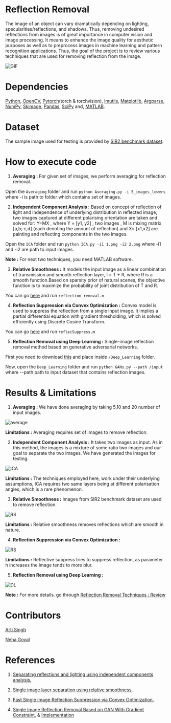 # Reflection Removal

The image of an object can vary dramatically depending on lighting, specularities/reflections, and shadows. Thus, removing undesired reflections from images is of great importance in computer vision and image processing. It means to enhance the image quality for aesthetic purposes as well as to preprocess images in machine learning and pattern recognition applications. Thus, the goal of the project is to review various techniques that are used for removing reflection from the image.

![GIF](https://github.com/Devashi-Choudhary/Reflection-Removal-Techniques-Review/blob/master/Readme_Images/20200712_224304.gif)


# Dependencies

[Python](https://www.python.org/downloads/), [OpenCV](https://pypi.org/project/opencv-python/), [Pytorch](https://pytorch.org/)(torch & torchvision), [Imutils](https://pypi.org/project/imutils/), [Matplotlib](https://pypi.org/project/matplotlib/), [Argparse](https://pypi.org/project/argparse/), [NumPy](https://pypi.org/project/numpy/), [Skimage](https://scikit-image.org/docs/stable/install.html), [Pandas](https://pandas.pydata.org/pandas-docs/stable/getting_started/install.html), [SciPy](https://pypi.org/project/scipy/) and, [MATLAB](https://in.mathworks.com/matlabcentral/answers/105854-how-can-i-install-matlab-or-other-mathworks-products-on-an-offline-machine).

# Dataset

The sample image used for testing is provided by [SIR2 benchmark dataset](https://sir2data.github.io/).

# How to execute code

1. **Averaging :** For given set of images, we perform averaging for reflection removal.

Open the `Averaging` folder and run `python Averaging.py -i 5_images_lowers` where -i is path to folder which contains set of images. 

2. **Independent Component Analysis :**   Based on concept of reflection of light and independence of underlying distribution in reflected image, two images captured at different polarising orientation are taken and solved for:   Y=MX  , where Y = [y1, y2] , two images ,  M is mixing matrix [a,b; c,d] (each denoting the amount of reflection) and  X= [x1,x2] are painting and reflecting components in the two images.

Open the `ICA` folder and run `python ICA.py -i1 1.png -i2 2.png` where -i1 and -i2 are path to input images.

**Note :** For next two techniques, you need MATLAB software.

3. **Relative Smoothness :**  It models the input image as a linear combination of transmission and smooth reflection layer,  I = T + R, where R is a smooth function.Based on sparsity prior of natural scenes, the objective function is to maximize the probability of joint distribution of T and R. 

You can go [here](https://github.com/yyhz76/reflectSuppress) and run `reflection_removal.m ` 

4. **Reflection Suppression via Convex Optimization :** Convex model is used to suppress the reflection from a single input image. It implies a partial differential equation with gradient thresholding, which is solved efficiently using Discrete Cosine Transform. 

You can go [here](https://github.com/alexch1/ImageProcessing) and run `reflecSuppress.m `

5. **Reflection Removal using Deep Learning :** Single-image reflection removal method based on generative adversarial networks. 

First you need to download [this](https://drive.google.com/drive/u/0/folders/0BweuXsx8bG7mfmlkbjFKZ2tTd0YzZ3dUUThnM0tCWklrMjhmXzM0YjBmU3RmUWc0YXVaTXc) and place inside `/Deep_Learning` folder. 

Now, open the `Deep_Learning` folder and run `python GANs.py --path /input ` where --path path to input dataset that contains reflection images.

# Results & Limitations

1. **Averaging :** We have done averaging by taking 5,10 and 20 number of input images.

![average](https://github.com/Devashi-Choudhary/Reflection-Removal-Techniques-Review/blob/master/Readme_Images/averaging.JPG)

**Limitations :** Averaging requires set of images to remove reflection.

2. **Independent Component Analysis :** It takes two images as input. As in this method, the images is a mixture of some ratio two images and our goal to separate the two images. We have generated the images for testing.

![ICA](https://github.com/Devashi-Choudhary/Reflection-Removal-Techniques-Review/blob/master/Readme_Images/ICA1.JPG)

**Limitations :** The techniques employed here, work under their underlying assumptions, ICA requires two same layers being at different polarisation angles, which is a rare phenomenon. 

3.  **Relative Smoothness :** Images from SIR2 benchmark dataset are used to remove reflection.

![RS](https://github.com/Devashi-Choudhary/Reflection-Removal-Techniques-Review/blob/master/Readme_Images/Relative_Smoothness.JPG)

**Limitations :** Relative smoothness removes reflections which are smooth in nature.

4. **Reflection Suppression via Convex Optimization :** 

![RS](https://github.com/Devashi-Choudhary/Reflection-Removal-Techniques-Review/blob/master/Readme_Images/reflect_Suppress.JPG)

**Limitations :** Reflective suppress tries to suppress reflection, as parameter h increases the image tends to more blur.

5. **Reflection Removal using Deep Learning :** 

![DL](https://github.com/Devashi-Choudhary/Reflection-Removal-Techniques-Review/blob/master/Readme_Images/GANs.JPG)

**Note :** For more details. go through [Reflection Removal Techniques : Review](https://medium.com/@Devashi_Choudhary/reflection-removal-techniques-review-9338bd3433)
# Contributors

[Arti Singh](https://github.com/Arti2512)

[Neha Goyal](https://github.com/Neha-16)

# References

1. [Separating reflections and lighting using independent components analysis.](https://dspace.mit.edu/bitstream/handle/1721.1/6675/AIM-1647.pdf?sequence...)

2. [Single image layer separation using relative smoothness.](https://openaccess.thecvf.com/content_cvpr_2014/papers/Li_Single_Image_Layer_2014_CVPR_paper.pdf)

3. [Fast Single Image Reflection Suppression via Convex Optimization.](https://openaccess.thecvf.com/content_CVPR_2019/papers/Yang_Fast_Single_Image_Reflection_Suppression_via_Convex_Optimization_CVPR_2019_paper.pdf)

4. [Single Image Reflection Removal Based on GAN With Gradient Constraint.](https://ieeexplore.ieee.org/stamp/stamp.jsp?arnumber=8868089) & [Implementation](https://github.com/ryo-abiko/GCNet)

